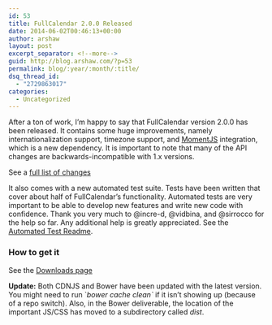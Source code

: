 ```yaml
---
id: 53
title: FullCalendar 2.0.0 Released
date: 2014-06-02T00:46:13+00:00
author: arshaw
layout: post
excerpt_separator: <!--more-->
guid: http://blog.arshaw.com/?p=53
permalink: blog/:year/:month/:title/
dsq_thread_id:
  - "2729863017"
categories:
  - Uncategorized
---
```

After a ton of work, I&#8217;m happy to say that FullCalendar version 2.0.0 has been released. It contains some huge improvements, namely internationalization support, timezone support, and [MomentJS](http://momentjs.com) integration, which is a new dependency. It is important to note that many of the API changes are backwards-incompatible with 1.x versions.<!--more-->

See a [full list of changes](http://arshaw.com/fullcalendar/wiki/Upgrading-to-v2/)

It also comes with a new automated test suite. Tests have been written that cover about half of FullCalendar&#8217;s functionality. Automated tests are very important to be able to develop new features and write new code with confidence. Thank you very much to @incre-d, @vidbina, and @sirrocco for the help so far. Any additional help is greatly appreciated. See the [Automated Test Readme](https://github.com/arshaw/fullcalendar/wiki/Automated-Tests).

### How to get it

See the [Downloads page](http://arshaw.com/fullcalendar/download/)

**Update:** Both CDNJS and Bower have been updated with the latest version. You might need to run \`_bower cache clean\`_ if it isn&#8217;t showing up (because of a repo switch). Also, in the Bower deliverable, the location of the important JS/CSS has moved to a subdirectory called _dist_.